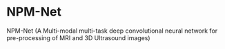 # NPM-Net
NPM-Net (A Multi-modal multi-task deep convolutional neural network for pre-processing of MRI and 3D Ultrasound images)
